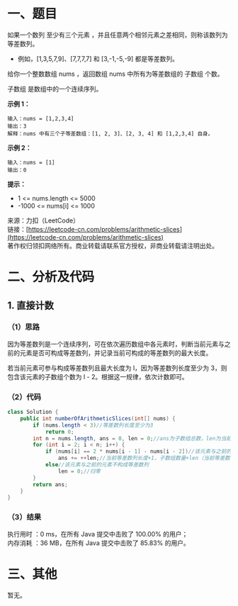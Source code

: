 # 一、题目
如果一个数列 至少有三个元素 ，并且任意两个相邻元素之差相同，则称该数列为等差数列。   
- 例如，[1,3,5,7,9]、[7,7,7,7] 和 [3,-1,-5,-9] 都是等差数列。
   
   
给你一个整数数组 nums ，返回数组 nums 中所有为等差数组的 子数组 个数。   
   
子数组 是数组中的一个连续序列。   
   
**示例 1：**   
```
输入：nums = [1,2,3,4]
输出：3
解释：nums 中有三个子等差数组：[1, 2, 3]、[2, 3, 4] 和 [1,2,3,4] 自身。
```
**示例 2：**   
```
输入：nums = [1]
输出：0
```
**提示：**    
- 1 <= nums.length <= 5000
- -1000 <= nums[i] <= 1000
    
    
来源：力扣（LeetCode）   
链接：[https://leetcode-cn.com/problems/arithmetic-slices](https://leetcode-cn.com/problems/arithmetic-slices)   
著作权归领扣网络所有。商业转载请联系官方授权，非商业转载请注明出处。   
# 二、分析及代码    
## 1. 直接计数
### （1）思路
因为等差数列是一个连续序列，可在依次遍历数组中各元素时，判断当前元素与之前的元素是否可构成等差数列，并记录当前可构成的等差数列的最大长度。   
   
若当前元素可参与构成等差数列且最大长度为 l，因为等差数列长度至少为 3，则包含该元素的子数组个数为 l - 2。根据这一规律，依次计数即可。   
### （2）代码
```java
class Solution {
    public int numberOfArithmeticSlices(int[] nums) {
        if (nums.length < 3)//等差数列长度至少为3
            return 0;
        int n = nums.length, ans = 0, len = 0;//ans为子数组总数，len为当前等差数列长度-2
        for (int i = 2; i < n; i++) {
            if (nums[i] == 2 * nums[i - 1] - nums[i - 2])//该元素与之前的元素可构成等差数列
                ans += ++len;//当前等差数列长度+1，子数组数量+len（当前等差数列长度为len+2，因为等差数列长度至少为3，包含该元素的子数组个数为len+2-2=len）
            else//该元素与之前的元素不构成等差数列
                len = 0;//归零
        }
        return ans;
    }
}
```
### （3）结果
执行用时 ：0 ms，在所有 Java 提交中击败了 100.00% 的用户；    
内存消耗 ：36 MB，在所有 Java 提交中击败了 85.83% 的用户。      
# 三、其他
暂无。  
